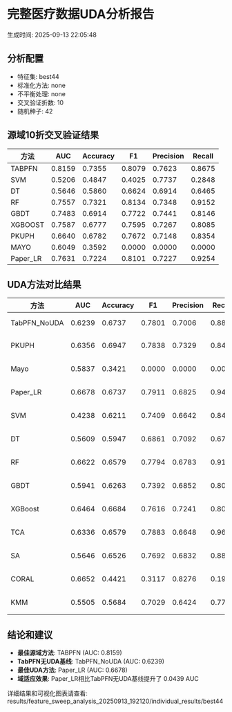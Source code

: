 # 完整医疗数据UDA分析报告

生成时间: 2025-09-13 22:05:48

## 分析配置

- 特征集: best44
- 标准化方法: none
- 不平衡处理: none
- 交叉验证折数: 10
- 随机种子: 42

## 源域10折交叉验证结果

| 方法 | AUC | Accuracy | F1 | Precision | Recall |
|------|-----|----------|----|-----------| -------|
| TABPFN | 0.8159 | 0.7355 | 0.8079 | 0.7623 | 0.8675 |
| SVM | 0.5206 | 0.4847 | 0.4025 | 0.7737 | 0.2848 |
| DT | 0.5646 | 0.5860 | 0.6624 | 0.6914 | 0.6465 |
| RF | 0.7557 | 0.7321 | 0.8134 | 0.7348 | 0.9152 |
| GBDT | 0.7483 | 0.6914 | 0.7722 | 0.7441 | 0.8146 |
| XGBOOST | 0.7587 | 0.6777 | 0.7595 | 0.7267 | 0.8085 |
| PKUPH | 0.6640 | 0.6782 | 0.7672 | 0.7148 | 0.8354 |
| MAYO | 0.6049 | 0.3592 | 0.0000 | 0.0000 | 0.0000 |
| Paper_LR | 0.7631 | 0.7224 | 0.8101 | 0.7227 | 0.9254 |

## UDA方法对比结果

| 方法 | AUC | Accuracy | F1 | Precision | Recall | 类型 |
|------|-----|----------|----|-----------| -------|------|
| TabPFN_NoUDA | 0.6239 | 0.6737 | 0.7801 | 0.7006 | 0.8800 | TabPFN基线 |
| PKUPH | 0.6356 | 0.6947 | 0.7838 | 0.7329 | 0.8474 | 传统基线 |
| Mayo | 0.5837 | 0.3421 | 0.0000 | 0.0000 | 0.0000 | 传统基线 |
| Paper_LR | 0.6678 | 0.6737 | 0.7911 | 0.6825 | 0.9429 | 传统基线 |
| SVM | 0.4238 | 0.6211 | 0.7409 | 0.6642 | 0.8474 | 机器学习基线 |
| DT | 0.5609 | 0.5947 | 0.6861 | 0.7092 | 0.6718 | 机器学习基线 |
| RF | 0.6622 | 0.6579 | 0.7794 | 0.6783 | 0.9186 | 机器学习基线 |
| GBDT | 0.5941 | 0.6263 | 0.7392 | 0.6852 | 0.8083 | 机器学习基线 |
| XGBoost | 0.6464 | 0.6684 | 0.7616 | 0.7241 | 0.8077 | 机器学习基线 |
| TCA | 0.6336 | 0.6579 | 0.7883 | 0.6648 | 0.9680 | UDA方法 |
| SA | 0.5646 | 0.6526 | 0.7692 | 0.6832 | 0.8800 | UDA方法 |
| CORAL | 0.6652 | 0.4421 | 0.3117 | 0.8276 | 0.1920 | UDA方法 |
| KMM | 0.5505 | 0.5684 | 0.7029 | 0.6424 | 0.7760 | UDA方法 |

## 结论和建议

- **最佳源域方法**: TABPFN (AUC: 0.8159)
- **TabPFN无UDA基线**: TabPFN_NoUDA (AUC: 0.6239)
- **最佳UDA方法**: Paper_LR (AUC: 0.6678)
- **域适应效果**: Paper_LR相比TabPFN无UDA基线提升了 0.0439 AUC

详细结果和可视化图表请查看: results/feature_sweep_analysis_20250913_192120/individual_results/best44
